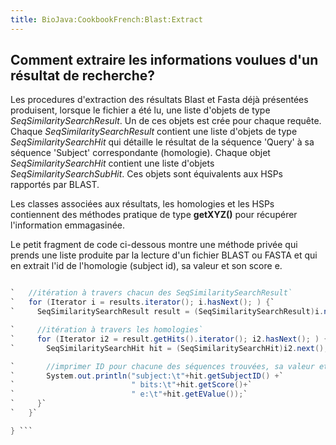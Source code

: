 ```yaml
---
title: BioJava:CookbookFrench:Blast:Extract
---
```


Comment extraire les informations voulues d'un résultat de recherche?
---------------------------------------------------------------------

Les procedures d'extraction des résultats Blast et Fasta déjà présentées
produisent, lorsque le fichier a été lu, une liste d'objets de type
*SeqSimilaritySearchResult*. Un de ces objets est crée pour chaque
requête. Chaque *SeqSimilaritySearchResult* contient une liste d'objets
de type *SeqSimilaritySearchHit* qui détaille le résultat de la séquence
'Query' à sa séquence 'Subject' correspondante (homologie). Chaque objet
*SeqSimilaritySearchHit* contient une liste d'objets
*SeqSimilaritySearchSubHit*. Ces objets sont équivalents aux HSPs
rapportés par BLAST.

Les classes associées aux résultats, les homologies et les HSPs
contiennent des méthodes pratique de type **getXYZ()** pour récupérer
l'information emmagasinée.

Le petit fragment de code ci-dessous montre une méthode privée qui
prends une liste produite par la lecture d'un fichier BLAST ou FASTA et
qui en extrait l'id de l'homologie (subject id), sa valeur et son score
e.

```java private static void formatResults(List results){

`   //itération à travers chacun des SeqSimilaritySearchResult`  
`   for (Iterator i = results.iterator(); i.hasNext(); ) {`  
`     SeqSimilaritySearchResult result = (SeqSimilaritySearchResult)i.next();`

`     //itération à travers les homologies`  
`     for (Iterator i2 = result.getHits().iterator(); i2.hasNext(); ) {`  
`       SeqSimilaritySearchHit hit = (SeqSimilaritySearchHit)i2.next();`

`       //imprimer ID pour chacune des séquences trouvées, sa valeur et son score e`  
`       System.out.println("subject:\t"+hit.getSubjectID() +`  
`                          " bits:\t"+hit.getScore()+`  
`                          " e:\t"+hit.getEValue());`  
`     }`  
`   }`

} ```
